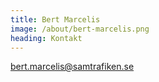 ```yaml
---
title: Bert Marcelis
image: /about/bert-marcelis.png
heading: Kontakt
---
```

<a href="mailto:bert.marcelis@samtrafiken.se">bert.marcelis@samtrafiken.se</a>
